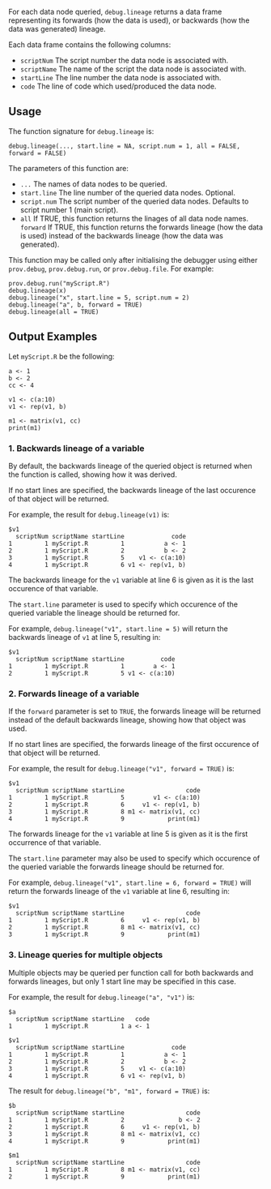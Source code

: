 For each data node queried, `debug.lineage` returns a data frame representing its 
forwards (how the data is used), or backwards (how the data was generated) lineage. 

Each data frame contains the following columns:
* `scriptNum` The script number the data node is associated with.
* `scriptName` The name of the script the data node is associated with.
* `startLine` The line number the data node is associated with.
* `code` The line of code which used/produced the data node.


## Usage

The function signature for `debug.lineage` is:
```
debug.lineage(..., start.line = NA, script.num = 1, all = FALSE, forward = FALSE)
```

The parameters of this function are:
* `...` The names of data nodes to be queried.
* `start.line` The line number of the queried data nodes. Optional.
* `script.num` The script number of the queried data nodes. 
Defaults to script number 1 (main script).
* `all`	If TRUE, this function returns the linages of all data node names.
`forward` If TRUE, this function returns the forwards lineage (how the data is used) 
instead of the backwards lineage (how the data was generated).

This function may be called only after initialising the debugger using either 
`prov.debug`, `prov.debug.run`, or `prov.debug.file`. For example:
```
prov.debug.run("myScript.R")
debug.lineage(x)
debug.lineage("x", start.line = 5, script.num = 2)
debug.lineage("a", b, forward = TRUE)
debug.lineage(all = TRUE)
```


## Output Examples

Let `myScript.R` be the following:
```
a <- 1
b <- 2
cc <- 4

v1 <- c(a:10)
v1 <- rep(v1, b)

m1 <- matrix(v1, cc)
print(m1)
```

### 1. Backwards lineage of a variable
By default, the backwards lineage of the queried object is returned when the
function is called, showing how it was derived.

If no start lines are specified, the backwards lineage of the last occurence of that
object will be returned.

For example, the result for `debug.lineage(v1)` is:
```
$v1
  scriptNum scriptName startLine             code
1         1 myScript.R         1           a <- 1
2         1 myScript.R         2           b <- 2
3         1 myScript.R         5    v1 <- c(a:10)
4         1 myScript.R         6 v1 <- rep(v1, b)
```
The backwards lineage for the `v1` variable at line 6 is given as it is the last 
occurence of that variable.

The `start.line` parameter is used to specify which occurence of the queried
variable the lineage should be returned for.

For example, `debug.lineage("v1", start.line = 5)` will return the backwards
lineage of `v1` at line 5, resulting in:
```
$v1
  scriptNum scriptName startLine          code
1         1 myScript.R         1        a <- 1
2         1 myScript.R         5 v1 <- c(a:10)
```

### 2. Forwards lineage of a variable
If the `forward` parameter is set to `TRUE`, the forwards lineage will be returned
instead of the default backwards lineage, showing how that object was used.

If no start lines are specified, the forwards lineage of the first occurence of that
object will be returned.

For example, the result for `debug.lineage("v1", forward = TRUE)` is:
```
$v1
  scriptNum scriptName startLine                 code
1         1 myScript.R         5        v1 <- c(a:10)
2         1 myScript.R         6     v1 <- rep(v1, b)
3         1 myScript.R         8 m1 <- matrix(v1, cc)
4         1 myScript.R         9            print(m1)
```
The forwards lineage for the `v1` variable at line 5 is given as it is the first
occurrence of that variable.

The `start.line` parameter may also be used to specify which occurence of the queried
variable the forwards lineage should be returned for.

For example, `debug.lineage("v1", start.line = 6, forward = TRUE)` will
return the forwards lineage of the `v1` variable at line 6, resulting in:
```
$v1
  scriptNum scriptName startLine                 code
1         1 myScript.R         6     v1 <- rep(v1, b)
2         1 myScript.R         8 m1 <- matrix(v1, cc)
3         1 myScript.R         9            print(m1)
```

### 3. Lineage queries for multiple objects
Multiple objects may be queried per function call for both backwards and forwards
lineages, but only 1 start line may be specified in this case.

For example, the result for `debug.lineage("a", "v1")` is:
```
$a
  scriptNum scriptName startLine   code
1         1 myScript.R         1 a <- 1

$v1
  scriptNum scriptName startLine             code
1         1 myScript.R         1           a <- 1
2         1 myScript.R         2           b <- 2
3         1 myScript.R         5    v1 <- c(a:10)
4         1 myScript.R         6 v1 <- rep(v1, b)
```

The result for `debug.lineage("b", "m1", forward = TRUE)` is:
```
$b
  scriptNum scriptName startLine                 code
1         1 myScript.R         2               b <- 2
2         1 myScript.R         6     v1 <- rep(v1, b)
3         1 myScript.R         8 m1 <- matrix(v1, cc)
4         1 myScript.R         9            print(m1)

$m1
  scriptNum scriptName startLine                 code
1         1 myScript.R         8 m1 <- matrix(v1, cc)
2         1 myScript.R         9            print(m1)
```